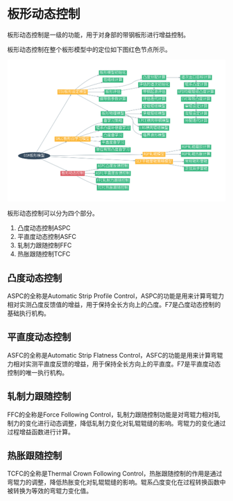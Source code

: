 # 板形动态控制

板形动态控制是一级的功能，用于对身部的带钢板形进行增益控制。

板形动态控制在整个板形模型中的定位如下图红色节点所示。

![anatomy_dynamic_control](../anatomy/anatomy_dynamic_control.png)

板形动态控制可以分为四个部分。

1. 凸度动态控制ASPC
2. 平直度动态控制ASFC
3. 轧制力跟随控制FFC
4. 热胀跟随控制TCFC

## 凸度动态控制

ASPC的全称是Automatic Strip Profile Control，ASPC的功能是用来计算弯辊力相对实测凸度反馈值的增益，用于保持全长方向上的凸度。F7是凸度动态控制的基础执行机构。

## 平直度动态控制

ASFC的全称是Automatic Strip Flatness Control，ASFC的功能是用来计算弯辊力相对实测平直度反馈的增益，用于保持全长方向上的平直度。F7是平直度动态控制的唯一执行机构。

## 轧制力跟随控制

FFC的全称是Force Following Control，轧制力跟随控制功能是对弯辊力相对轧制力的变化进行动态调整，降低轧制力变化对轧辊辊缝的影响。弯辊力的变化通过过程增益函数进行计算。

## 热胀跟随控制

TCFC的全称是Thermal Crown Following Control，热胀跟随控制的作用是通过弯辊力的调整，降低热胀变化对轧辊辊缝的影响。辊系凸度变化在过程转换函数中被转换为等效的弯辊力变化值。